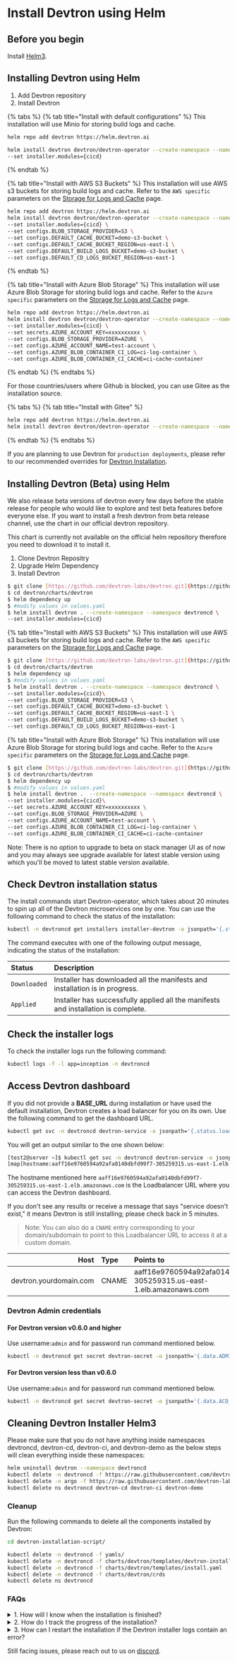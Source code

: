 # Install Devtron using Helm

## Before you begin

Install [Helm3](https://helm.sh/docs/intro/install/).

## Installing Devtron using Helm

1. Add Devtron repository
2. Install Devtron

{% tabs %}
{% tab title="Install with default configurations" %}
This installation will use Minio for storing build logs and cache. 

```bash
helm repo add devtron https://helm.devtron.ai

helm install devtron devtron/devtron-operator --create-namespace --namespace devtroncd \
--set installer.modules={cicd}
```
{% endtab %}

{% tab title="Install with AWS S3 Buckets" %}
This installation will use AWS s3 buckets for storing build logs and cache. Refer to the `AWS specific` parameters on the [Storage for Logs and Cache](./installation-configuration.md#storage-for-logs-and-cache) page.

```bash
helm repo add devtron https://helm.devtron.ai
helm install devtron devtron/devtron-operator --create-namespace --namespace devtroncd \
--set installer.modules={cicd} \
--set configs.BLOB_STORAGE_PROVIDER=S3 \
--set configs.DEFAULT_CACHE_BUCKET=demo-s3-bucket \
--set configs.DEFAULT_CACHE_BUCKET_REGION=us-east-1 \
--set configs.DEFAULT_BUILD_LOGS_BUCKET=demo-s3-bucket \
--set configs.DEFAULT_CD_LOGS_BUCKET_REGION=us-east-1
```
{% endtab %}

{% tab title="Install with Azure Blob Storage" %}
This installation will use Azure Blob Storage for storing build logs and cache.
Refer to the `Azure specific` parameters on the [Storage for Logs and Cache](./installation-configuration.md#storage-for-logs-and-cache) page.

```bash
helm repo add devtron https://helm.devtron.ai
helm install devtron devtron/devtron-operator --create-namespace --namespace devtroncd \
--set installer.modules={cicd} \
--set secrets.AZURE_ACCOUNT_KEY=xxxxxxxxxx \
--set configs.BLOB_STORAGE_PROVIDER=AZURE \
--set configs.AZURE_ACCOUNT_NAME=test-account \
--set configs.AZURE_BLOB_CONTAINER_CI_LOG=ci-log-container \
--set configs.AZURE_BLOB_CONTAINER_CI_CACHE=ci-cache-container
```
{% endtab %}
{% endtabs %}

For those countries/users where Github is blocked, you can use Gitee as the installation source.

{% tabs %}
{% tab title="Install with Gitee" %}
```bash
helm repo add devtron https://helm.devtron.ai
helm install devtron devtron/devtron-operator --create-namespace --namespace devtroncd --set installer.source=gitee
```
{% endtab %}
{% endtabs %}

If you are planning to use Devtron for `production deployments`, please refer to our recommended overrides for [Devtron Installation](override-default-devtron-installation-configs.md).


## Installing Devtron (Beta) using Helm

We also release beta versions of devtron every few days before the stable release for people who would like to explore and test beta features before everyone else. If you want to install a fresh devtron from beta release channel, use the chart in our official devtron repository.

This chart is currently not available on the official helm repository therefore you need to download it to install it.

1. Clone Devtron Repositry 
2. Upgrade Helm Dependency
3. Install Devtron

```bash 
$ git clone [https://github.com/devtron-labs/devtron.git](https://github.com/devtron-labs/devtron.git)
$ cd devtron/charts/devtron
$ helm dependency up
$ #modify values in values.yaml
$ helm install devtron . --create-namespace --namespace devtroncd \
--set installer.modules={cicd}

```
{% tab title="Install with AWS S3 Buckets" %}
This installation will use AWS s3 buckets for storing build logs and cache. Refer to the `AWS specific` parameters on the [Storage for Logs and Cache](./installation-configuration.md#storage-for-logs-and-cache) page.
```bash
$ git clone [https://github.com/devtron-labs/devtron.git](https://github.com/devtron-labs/devtron.git)
$ cd devtron/charts/devtron
$ helm dependency up
$ #modify values in values.yaml
$ helm install devtron . --create-namespace --namespace devtroncd \
--set installer.modules={cicd}\
--set configs.BLOB_STORAGE_PROVIDER=S3 \
--set configs.DEFAULT_CACHE_BUCKET=demo-s3-bucket \
--set configs.DEFAULT_CACHE_BUCKET_REGION=us-east-1 \
--set configs.DEFAULT_BUILD_LOGS_BUCKET=demo-s3-bucket \
--set configs.DEFAULT_CD_LOGS_BUCKET_REGION=us-east-1
```

{% tab title="Install with Azure Blob Storage" %}
This installation will use Azure Blob Storage for storing build logs and cache.
Refer to the `Azure specific` parameters on the [Storage for Logs and Cache](./installation-configuration.md#storage-for-logs-and-cache) page.

```bash
$ git clone [https://github.com/devtron-labs/devtron.git](https://github.com/devtron-labs/devtron.git)
$ cd devtron/charts/devtron
$ helm dependency up
$ #modify values in values.yaml
$ helm install devtron .  --create-namespace --namespace devtroncd \
--set installer.modules={cicd}\
--set secrets.AZURE_ACCOUNT_KEY=xxxxxxxxxx \
--set configs.BLOB_STORAGE_PROVIDER=AZURE \
--set configs.AZURE_ACCOUNT_NAME=test-account \
--set configs.AZURE_BLOB_CONTAINER_CI_LOG=ci-log-container \
--set configs.AZURE_BLOB_CONTAINER_CI_CACHE=ci-cache-container
```

Note: There is no option to upgrade to beta on stack manager UI as of now and you may always see upgrade available for latest stable version using which you'll be moved to latest stable version available.

## Check Devtron installation status

The install commands start Devtron-operator, which takes about 20 minutes to spin up all of the Devtron microservices one by one. You can use the following command to check the status of the installation:

```bash
kubectl -n devtroncd get installers installer-devtron -o jsonpath='{.status.sync.status}'
```

The command executes with one of the following output message, indicating the status of the installation:

| Status | Description |
| :--- | :--- |
| `Downloaded` | Installer has downloaded all the manifests and installation is in progress. |
| `Applied` | Installer has successfully applied all the manifests and installation is complete. |

## Check the installer logs

To check the installer logs run the following command:

```bash
kubectl logs -f -l app=inception -n devtroncd
```

## Access Devtron dashboard

If you did not provide a **BASE\_URL** during installation or have used the default installation, Devtron creates a load balancer for you on its own. Use the following command to get the dashboard URL.

```bash
kubectl get svc -n devtroncd devtron-service -o jsonpath='{.status.loadBalancer.ingress}'
```

You will get an output similar to the one shown below:

```bash
[test2@server ~]$ kubectl get svc -n devtroncd devtron-service -o jsonpath='{.status.loadBalancer.ingress}'
[map[hostname:aaff16e9760594a92afa0140dbfd99f7-305259315.us-east-1.elb.amazonaws.com]]
```

The hostname mentioned here `aaff16e9760594a92afa0140dbfd99f7-305259315.us-east-1.elb.amazonaws.com` is the Loadbalancer URL where you can access the Devtron dashboard.

If you don't see any results or receive a message that says "service doesn't exist," it means Devtron is still installing; please check back in 5 minutes.

> Note: You can also do a `CNAME` entry corresponding to your domain/subdomain to point to this Loadbalancer URL to access it at a custom domain.

| Host | Type | Points to |
| ---: | :--- | :--- |
| devtron.yourdomain.com | CNAME | aaff16e9760594a92afa0140dbfd99f7-305259315.us-east-1.elb.amazonaws.com |

### Devtron Admin credentials

#### For Devtron version v0.6.0 and higher

Use username:`admin` and for password run command mentioned below.
```bash
kubectl -n devtroncd get secret devtron-secret -o jsonpath='{.data.ADMIN_PASSWORD}' | base64 -d
```

#### For Devtron version less than v0.6.0

Use username:`admin` and for password run command mentioned below.
```bash
kubectl -n devtroncd get secret devtron-secret -o jsonpath='{.data.ACD_PASSWORD}' | base64 -d
```

## Cleaning Devtron Installer Helm3

Please make sure that you do not have anything inside namespaces devtroncd, devtron-cd, devtron-ci, and devtron-demo as the below steps will clean everything inside these namespaces:

```bash
helm uninstall devtron --namespace devtroncd
kubectl delete -n devtroncd -f https://raw.githubusercontent.com/devtron-labs/charts/main/charts/devtron/crds/crd-devtron.yaml
kubectl delete -n argo -f https://raw.githubusercontent.com/devtron-labs/devtron/main/manifests/yamls/workflow.yaml
kubectl delete ns devtroncd devtron-cd devtron-ci devtron-demo
```

### Cleanup

Run the following commands to delete all the components installed by Devtron:

```bash
cd devtron-installation-script/

kubectl delete -n devtroncd -f yamls/
kubectl delete -n devtroncd -f charts/devtron/templates/devtron-installer.yaml
kubectl delete -n devtroncd -f charts/devtron/templates/install.yaml
kubectl delete -n devtroncd -f charts/devtron/crds
kubectl delete ns devtroncd
```

### FAQs

<details>
  <summary>1. How will I know when the installation is finished?</summary>
  
  Run the following command to check the status of the installation:
  
  ```bash
  kubectl -n devtroncd get installers installer-devtron -o jsonpath='{.status.sync.status}'
  ```

  The above command will print `Applied` once the installation process is complete. The installation process could take up to 30 minutes. 
</details>

<details>
  <summary>2. How do I track the progress of the installation?</summary>

  Run the following command to check the logs of the Pod:

  ```bash
  pod=$(kubectl -n devtroncd get po -l app=inception -o jsonpath='{.items[0].metadata.name}')&& kubectl -n devtroncd logs -f $pod
  ```
</details>

<details>
  <summary>3. How can I restart the installation if the Devtron installer logs contain an error?</summary>

  First run the below command to clean up components installed by Devtron installer:

  ```bash
  cd devtron-installation-script/
  kubectl delete -n devtroncd -f yamls/
  kubectl -n devtroncd patch installer installer-devtron --type json -p '[{"op": "remove", "path": "/status"}]'
  ```

  Next, [install Devtron using Helm3](./install-devtron-helm-3.md)
</details>


Still facing issues, please reach out to us on [discord](https://discord.gg/jsRG5qx2gp).
